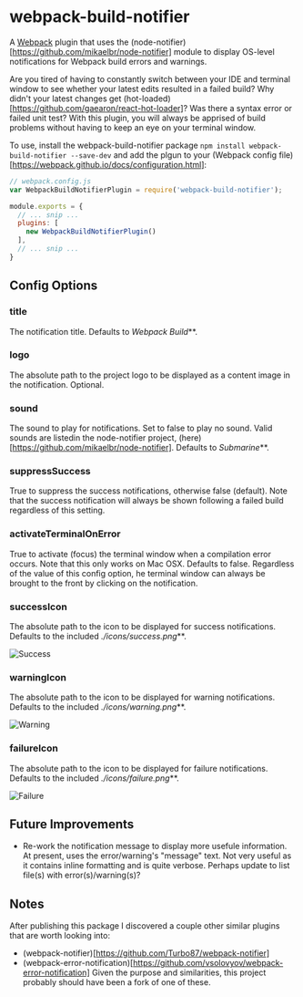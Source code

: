 # webpack-build-notifier

A [Webpack](https://webpack.github.io/) plugin that uses the (node-notifier)[https://github.com/mikaelbr/node-notifier] module to display OS-level notifications for Webpack build errors and warnings.

Are you tired of having to constantly switch between your IDE and terminal window to see whether your latest edits resulted in a failed build? Why didn't your latest changes get (hot-loaded)[https://github.com/gaearon/react-hot-loader]? Was there a syntax error or failed unit test? With this plugin, you will always be apprised of build problems without having to keep an eye on your terminal window.

To use, install the webpack-build-notifier package `npm install webpack-build-notifier --save-dev` and add the plgun to your (Webpack config file)[https://webpack.github.io/docs/configuration.html]:


```javascript
// webpack.config.js
var WebpackBuildNotifierPlugin = require('webpack-build-notifier');

module.exports = {
  // ... snip ...
  plugins: [
    new WebpackBuildNotifierPlugin()
  ],
  // ... snip ...
}
```

Config Options
--------------

### title
The notification title. Defaults to _Webpack Build_**.

### logo
The absolute path to the project logo to be displayed as a content image in the notification. Optional.

### sound
The sound to play for notifications. Set to false to play no sound. Valid sounds are listedin the node-notifier project, (here)[https://github.com/mikaelbr/node-notifier]. Defaults to _Submarine_**.

### suppressSuccess
True to suppress the success notifications, otherwise false (default). Note that the success notification will always be shown following a failed build regardless of this setting.

### activateTerminalOnError
True to activate (focus) the terminal window when a compilation error occurs. Note that this only works on Mac OSX. Defaults to false. Regardless of the value of this config option, he terminal window can always be brought to the front by clicking on the notification.

### successIcon
The absolute path to the icon to be displayed for success notifications. Defaults to the included _./icons/success.png_**.

![Success](https://github.com/RoccoC/webpack-build-notifier/blob/master/icons/success.png "Success")

### warningIcon
The absolute path to the icon to be displayed for warning notifications. Defaults to the included _./icons/warning.png_**.

![Warning](https://github.com/RoccoC/webpack-build-notifier/blob/master/icons/warning.png "Warning")

### failureIcon
The absolute path to the icon to be displayed for failure notifications. Defaults to the included _./icons/failure.png_**.

![Failure](https://github.com/RoccoC/webpack-build-notifier/blob/master/icons/failure.png "Failure")

Future Improvements
-------------------
* Re-work the notification message to display more usefule information. At present, uses the error/warning's "message" text. Not very useful as it contains inline formatting and is quite verbose. Perhaps update to list file(s) with error(s)/warning(s)?

Notes
-----
After publishing this package I discovered a couple other similar plugins that are worth looking into:
* (webpack-notifier)[https://github.com/Turbo87/webpack-notifier]
* (webpack-error-notification)[https://github.com/vsolovyov/webpack-error-notification]
Given the purpose and similarities, this project probably should have been a fork of one of these.